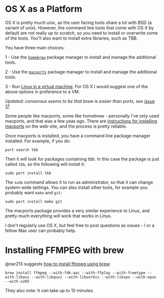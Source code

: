 OS X as a Platform
==================

OS X is pretty much unix, as the user facing tools share a lot
with BSD (a variant of unix). However, the command line tools
that come with OS X by default are not really up to scratch,
so you need to install or overwrite some of the tools. You'll
also want to install extra libraries, such as TBB.

You have three main choices:

1 - Use the [`homebrew`](http://brew.sh/) package manager to install
    and manage the additional tools.

2 - Use the [`macports`](https://www.macports.org/) package manager
    to install and manage the additional tools.
  
3 - Run [Linux in a virtual machine](platforms_linux.md). For OS X
    I would suggest one of the above options in preference to a VM.
    
_Updated: consensus seems to be that brew is easier than ports, see [issue 17](https://github.com/HPCE/hpce-2017-cw1/issues/17)._

Some people like macports, some like homebrew - personally I've only
used macports, and that was a few yeas ago. There are [instructions for installing macports](https://www.macports.org/install.php)
on the web-site, and the process is pretty reliable.

Once macports is installed, you have a command line package manager
installed. For example, if you do:

    port search tbb

Then it will look for packages containing tbb. In this case the
package is just called `tbb`, so the following will install it:

    sudo port install tbb
    
The `sudo` command allows it to run as administrator, so that it
can change system-wide settings. You can also install other tools,
for example you probably want `make` and `git`:

    sudo port install make git
    
The macports package provides a very similar experience to Linux,
and pretty much everything will work that works in Linux.

I don't regularly use OS X, but feel free to post questions as
issues - I or a fellow Mac user can probably help.

Installing FFMPEG with brew
===========================

@nar213 suggests [how to install ffmpeg using brew](https://github.com/HPCE/hpce-2017-cw1/issues/2):

    brew install ffmpeg --with-fdk-aac --with-ffplay --with-freetype --with-libass --with-libquvi --with-libvorbis --with-libvpx --with-opus --with-x265

They also note: It can take up to 10 minutes.
